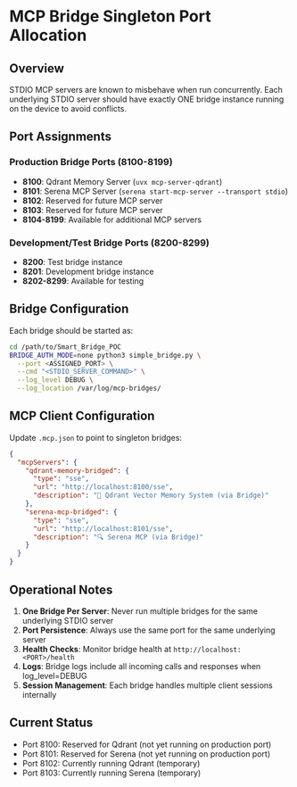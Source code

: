 # MCP Bridge Singleton Port Allocation

## Overview
STDIO MCP servers are known to misbehave when run concurrently. Each underlying STDIO server should have exactly ONE bridge instance running on the device to avoid conflicts.

## Port Assignments

### Production Bridge Ports (8100-8199)
- **8100**: Qdrant Memory Server (`uvx mcp-server-qdrant`)
- **8101**: Serena MCP Server (`serena start-mcp-server --transport stdio`) 
- **8102**: Reserved for future MCP server
- **8103**: Reserved for future MCP server
- **8104-8199**: Available for additional MCP servers

### Development/Test Bridge Ports (8200-8299)
- **8200**: Test bridge instance
- **8201**: Development bridge instance
- **8202-8299**: Available for testing

## Bridge Configuration

Each bridge should be started as:
```bash
cd /path/to/Smart_Bridge_POC
BRIDGE_AUTH_MODE=none python3 simple_bridge.py \
  --port <ASSIGNED_PORT> \
  --cmd "<STDIO_SERVER_COMMAND>" \
  --log_level DEBUG \
  --log_location /var/log/mcp-bridges/
```

## MCP Client Configuration

Update `.mcp.json` to point to singleton bridges:
```json
{
  "mcpServers": {
    "qdrant-memory-bridged": {
      "type": "sse",
      "url": "http://localhost:8100/sse",
      "description": "🧠 Qdrant Vector Memory System (via Bridge)"
    },
    "serena-mcp-bridged": {
      "type": "sse", 
      "url": "http://localhost:8101/sse",
      "description": "🔍 Serena MCP (via Bridge)"
    }
  }
}
```

## Operational Notes

1. **One Bridge Per Server**: Never run multiple bridges for the same underlying STDIO server
2. **Port Persistence**: Always use the same port for the same underlying server
3. **Health Checks**: Monitor bridge health at `http://localhost:<PORT>/health`
4. **Logs**: Bridge logs include all incoming calls and responses when log_level=DEBUG
5. **Session Management**: Each bridge handles multiple client sessions internally

## Current Status
- Port 8100: Reserved for Qdrant (not yet running on production port)
- Port 8101: Reserved for Serena (not yet running on production port)
- Port 8102: Currently running Qdrant (temporary)
- Port 8103: Currently running Serena (temporary)
